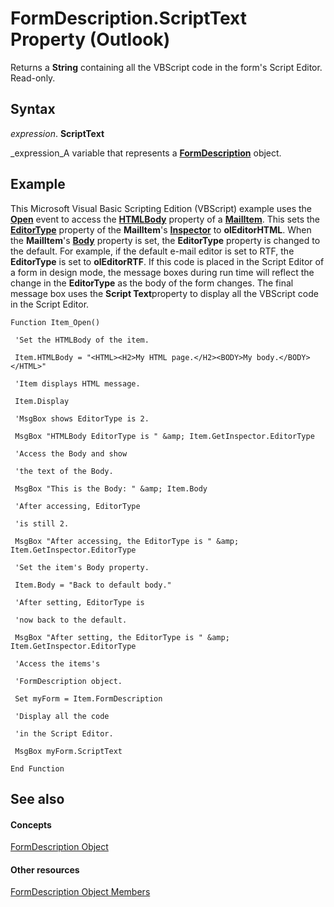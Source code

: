 
# FormDescription.ScriptText Property (Outlook)

Returns a  **String** containing all the VBScript code in the form's Script Editor. Read-only.


## Syntax

 _expression_. **ScriptText**

 _expression_A variable that represents a  **[FormDescription](c88f92c4-4cac-84b3-6118-1150d42d7cff.md)** object.


## Example

This Microsoft Visual Basic Scripting Edition (VBScript) example uses the  **[Open](656c16f7-d561-a8f7-e859-9ac24f357769.md)** event to access the  **[HTMLBody](c340fe05-9a99-3a32-3d6b-f2f7a568b299.md)** property of a  **[MailItem](14197346-05d2-0250-fa4c-4a6b07daf25f.md)**. This sets the  **[EditorType](b19e552b-1e8a-8915-f793-396860910f40.md)** property of the  **MailItem**'s  **[Inspector](d7384756-669c-0549-1032-c3b864187994.md)** to  **olEditorHTML**. When the  **MailItem**'s  **[Body](578567b1-893b-db4e-dddb-f3c237952c03.md)** property is set, the  **EditorType** property is changed to the default. For example, if the default e-mail editor is set to RTF, the **EditorType** is set to **olEditorRTF**. If this code is placed in the Script Editor of a form in design mode, the message boxes during run time will reflect the change in the  **EditorType** as the body of the form changes. The final message box uses the **Script Text**property to display all the VBScript code in the Script Editor.


```
Function Item_Open() 
 
 'Set the HTMLBody of the item. 
 
 Item.HTMLBody = "<HTML><H2>My HTML page.</H2><BODY>My body.</BODY></HTML>" 
 
 'Item displays HTML message. 
 
 Item.Display 
 
 'MsgBox shows EditorType is 2. 
 
 MsgBox "HTMLBody EditorType is " &amp; Item.GetInspector.EditorType 
 
 'Access the Body and show 
 
 'the text of the Body. 
 
 MsgBox "This is the Body: " &amp; Item.Body 
 
 'After accessing, EditorType 
 
 'is still 2. 
 
 MsgBox "After accessing, the EditorType is " &amp; Item.GetInspector.EditorType 
 
 'Set the item's Body property. 
 
 Item.Body = "Back to default body." 
 
 'After setting, EditorType is 
 
 'now back to the default. 
 
 MsgBox "After setting, the EditorType is " &amp; Item.GetInspector.EditorType 
 
 'Access the items's 
 
 'FormDescription object. 
 
 Set myForm = Item.FormDescription 
 
 'Display all the code 
 
 'in the Script Editor. 
 
 MsgBox myForm.ScriptText 
 
End Function
```


## See also


#### Concepts


 [FormDescription Object](c88f92c4-4cac-84b3-6118-1150d42d7cff.md)
#### Other resources


 [FormDescription Object Members](664724e9-e74b-32ad-93e4-8d4cb27b3082.md)
